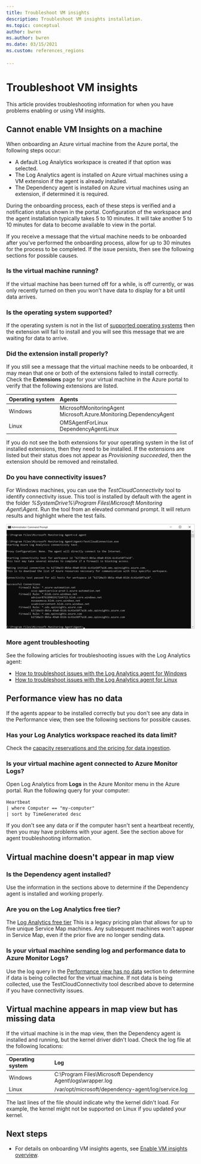 ```yaml
---
title: Troubleshoot VM insights
description: Troubleshoot VM insights installation.
ms.topic: conceptual
author: bwren
ms.author: bwren
ms.date: 03/15/2021
ms.custom: references_regions

---
```


# Troubleshoot VM insights
This article provides troubleshooting information for when you have problems enabling or using VM insights.

## Cannot enable VM Insights on a machine
When onboarding an Azure virtual machine from the Azure portal, the following steps occur:

- A default Log Analytics workspace is created if that option was selected.
- The Log Analytics agent is installed on Azure virtual machines using a VM extension if the agent is already installed.
- The Dependency agent is installed on Azure virtual machines using an extension, if determined it is required.
  
During the onboarding process, each of these steps is verified and a notification status shown in the portal. Configuration of the workspace and the agent installation typically takes 5 to 10 minutes. It will take another 5 to 10 minutes for data to become available to view in the portal.

If you receive a message that the virtual machine needs to be onboarded after you've performed the onboarding process, allow for up to 30 minutes for the process to be completed. If the issue persists, then see the following sections for possible causes.

### Is the virtual machine running?
 If the virtual machine has been turned off for a while, is off currently, or was only recently turned on then you won't have data to display for a bit until data arrives.

### Is the operating system supported?
If the operating system is not in the list of [supported operating systems](vminsights-enable-overview.md#supported-operating-systems) then the extension will fail to install and you will see this message that we are waiting for data to arrive.

### Did the extension install properly?
If you still see a message  that the virtual machine needs to be onboarded, it may mean that one or both of the extensions failed to install correctly. Check the **Extensions** page for your virtual machine in the Azure portal to verify that the following extensions are listed.

| Operating system | Agents | 
|:---|:---|
| Windows | MicrosoftMonitoringAgent<br>Microsoft.Azure.Monitoring.DependencyAgent |
| Linux | OMSAgentForLinux<br>DependencyAgentLinux |

If you do not see the both extensions for your operating system in the list of installed extensions, then they need to be installed. If the extensions are listed but their status does not appear as *Provisioning succeeded*, then the extension should be removed and reinstalled.

### Do you have connectivity issues?
For Windows machines, you can use the  *TestCloudConnectivity* tool to identify connectivity issue. This tool is installed by default with the agent in the folder *%SystemDrive%\Program Files\Microsoft Monitoring Agent\Agent*. Run the tool from an elevated command prompt. It will return results and highlight where the test fails. 

![TestCloudConnectivity tool](media/vminsights-troubleshoot/test-cloud-connectivity.png)

### More agent troubleshooting

See the following articles for troubleshooting issues with the Log Analytics agent:

- [How to troubleshoot issues with the Log Analytics agent for Windows](../agents/agent-windows-troubleshoot.md)
- [How to troubleshoot issues with the Log Analytics agent for Linux](../agents/agent-linux-troubleshoot.md)

## Performance view has no data
If the agents appear to be installed correctly but you don't see any data in the Performance view, then see the following sections for possible causes.

### Has your Log Analytics workspace reached its data limit?
Check the [capacity reservations and the pricing for data ingestion](https://azure.microsoft.com/pricing/details/monitor/).

### Is your virtual machine agent connected to Azure Monitor Logs?

Open Log Analytics from **Logs** in the Azure Monitor menu in the Azure portal. Run the following query for your computer:

```kuso
Heartbeat
| where Computer == "my-computer"
| sort by TimeGenerated desc 
```

If you don't see any data or if the computer hasn't sent a heartbeat recently, then you may have problems with your agent. See the section above for agent troubleshooting information.

## Virtual machine doesn't appear in map view

### Is the Dependency agent installed?
 Use the information in the sections above to determine if the Dependency agent is installed and working properly.

### Are you on the Log Analytics free tier?
The [Log Analytics free tier](https://azure.microsoft.com/pricing/details/monitor/) This is a legacy pricing plan that allows for up to five unique Service Map machines. Any subsequent machines won't appear in Service Map, even if the prior five are no longer sending data.

### Is your virtual machine sending log and performance data to Azure Monitor Logs?
Use the log query in the [Performance view has no data](#performance-view-has-no-data) section to determine if data is being collected for the virtual machine. If not data is being collected, use the TestCloudConnectivity tool described above to determine if you have connectivity issues.


## Virtual machine appears in map view but has missing data
If the virtual machine is in the map view, then the Dependency agent is installed and running, but the kernel driver didn't load. Check the log file at the following locations:

| Operating system | Log | 
|:---|:---|
| Windows | C:\Program Files\Microsoft Dependency Agent\logs\wrapper.log |
| Linux | /var/opt/microsoft/dependency-agent/log/service.log |

The last lines of the file should indicate why the kernel didn't load. For example, the kernel might not be supported on Linux if you updated your kernel.
## Next steps

- For details on onboarding VM insights agents, see [Enable VM insights overview](vminsights-enable-overview.md).
